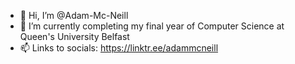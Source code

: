- 👋 Hi, I’m @Adam-Mc-Neill
- 🌱 I’m currently completing my final year of Computer Science at Queen's University Belfast
- 📫 Links to socials: https://linktr.ee/adammcneill
<!---
Adam-Mc-Neill/Adam-Mc-Neill is a ✨ special ✨ repository because its `README.md` (this file) appears on your GitHub profile.
You can click the Preview link to take a look at your changes.
--->
